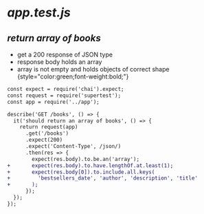 # *app.test.js*

<div class="smaller">

## *return array of books*

* get a 200 response of JSON type
* response body holds an array
* array is not empty and holds objects of correct shape {style="color:green;font-weight:bold;"}

</div>

<div class="row">
<div class="cell-4">

```diff
const expect = require('chai').expect;
const request = require('supertest');
const app = require('../app');

describe('GET /books', () => {
  it('should return an array of books', () => {
    return request(app)
      .get('/books')
      .expect(200)
      .expect('Content-Type', /json/)
      .then(res => {
        expect(res.body).to.be.an('array');
+       expect(res.body).to.have.lengthOf.at.least(1);
+       expect(res.body[0]).to.include.all.keys(
+         'bestsellers_date', 'author', 'description', 'title'
+       );
      });
  });
});
```

</div>
</div>
